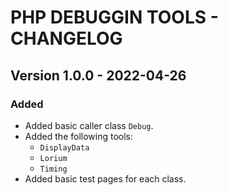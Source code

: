# PHP DEBUGGIN TOOLS - CHANGELOG

## Version 1.0.0 - 2022-04-26

### Added

- Added basic caller class `Debug`.
- Added the following tools:
  - `DisplayData`
  - `Lorium`
  - `Timing`
- Added basic test pages for each class.
